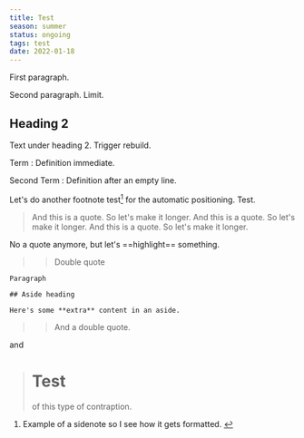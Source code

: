 ```yaml
---
title: Test
season: summer
status: ongoing
tags: test
date: 2022-01-18
---
```


First paragraph.

Second paragraph. Limit.

## Heading 2

Text under heading 2. Trigger rebuild.

Term
:  Definition immediate.

Second Term
:  Definition after an empty line.

Let's do another footnote test<a href="#fn1" class="footnote-ref" id="fnref1" role="doc-noteref"><sup>1</sup></a> for the automatic positioning. Test.

> And this is a quote. So let's make it longer. And this is a quote. So let's make it longer. And this is a quote. So let's make it longer.

No a quote anymore, but let's ==highlight== something.


>> Double quote

<aside markdown="1">

	Paragraph

	## Aside heading

	Here's some **extra** content in an aside.

</aside>

>> And a double quote.

and

> # Test
>  of this type of contraption.

<ol>
<li id="fn1" role="doc-endnote"><p>Example of a sidenote so I see how it gets formatted. <a href="#fnref1" class="reversefootnote" role="doc-backlink">↩</a></p></li>
</ol>
